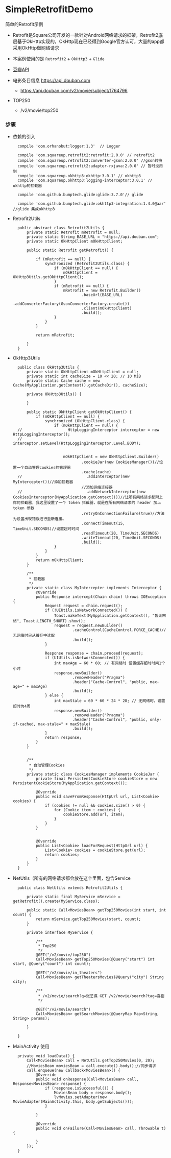 # SimpleRetrofitDemo
简单的Retrofit示例

* Retrofit是Square公司开发的一款针对Android网络请求的框架，Retrofit2底层基于OkHttp实现的，OkHttp现在已经得到Google官方认可，大量的app都采用OkHttp做网络请求

* 本案例使用的是 `Retrofit2` + `OkHttp3` + `Glide`


* [豆瓣API](https://developers.douban.com/wiki/?title=movie_v2#subject)

* 电影条目信息 https://api.douban.com
	* https://api.douban.com/v2/movie/subject/1764796

* TOP250
	* /v2/movie/top250



### 步骤
* 依赖的引入

		compile 'com.orhanobut:logger:1.3'  // Logger
	
	    compile 'com.squareup.retrofit2:retrofit:2.0.0' // retrofit2
	    compile 'com.squareup.retrofit2:converter-gson:2.0.0' //gson转换
	    compile 'com.squareup.retrofit2:adapter-rxjava:2.0.0' // 暂时没用到
	    compile 'com.squareup.okhttp3:okhttp:3.0.1' // okhttp3
	    compile 'com.squareup.okhttp3:logging-interceptor:3.0.1' // okhttp的拦截器
	
	    compile 'com.github.bumptech.glide:glide:3.7.0'// glide
	
	    compile 'com.github.bumptech.glide:okhttp3-integration:1.4.0@aar' //glide 集成okhttp3


* Retrofit2Utils

		public abstract class Retrofit2Utils {
		    private static Retrofit mRetrofit = null;
		    private static String BASE_URL = "https://api.douban.com";
		    private static OkHttpClient mOkHttpClient;
		
		    public static Retrofit getRetrofit() {
		
		        if (mRetrofit == null) {
		            synchronized (Retrofit2Utils.class) {
		                if (mOkHttpClient == null) {
		                    mOkHttpClient = OkHttp3Utils.getOkHttpClient();
		                }
		                if (mRetrofit == null) {
		                    mRetrofit = new Retrofit.Builder()
		                            .baseUrl(BASE_URL)
		                            .addConverterFactory(GsonConverterFactory.create())
		                            .client(mOkHttpClient)
		                            .build();
		                }
		            }
		        }
		
		        return mRetrofit;
		
		    }
		}


* OkHttp3Utils


		public class OkHttp3Utils {
		    private static OkHttpClient mOkHttpClient = null;
		    private static int cacheSize = 10 << 20; // 10 MiB
		    private static Cache cache = new Cache(MyApplication.getContext().getCacheDir(), cacheSize);
		
		    private OkHttp3Utils() {
		
		    }
		
		    public static OkHttpClient getOkHttpClient() {
		        if (mOkHttpClient == null) {
		            synchronized (OkHttpClient.class) {
		                if (mOkHttpClient == null) {
		//                    HttpLoggingInterceptor interceptor = new HttpLoggingInterceptor();
		//                    interceptor.setLevel(HttpLoggingInterceptor.Level.BODY);
		
		
		                    mOkHttpClient = new OkHttpClient.Builder()
		                            .cookieJar(new CookiesManager())//设置一个自动管理cookies的管理器
		                            .cache(cache)
		//                            .addInterceptor(new MyIntercepter())//添加拦截器
		                            //添加网络连接器
		//                            .addNetworkInterceptor(new CookiesInterceptor(MyApplication.getContext()))//让所有网络请求都附上你的拦截器，我这里设置了一个 token 拦截器，就是在所有网络请求的 header 加上 token 参数
		                            .retryOnConnectionFailure(true)//方法为设置出现错误进行重新连接。
		                            .connectTimeout(15, TimeUnit.SECONDS)//设置超时时间
		                            .readTimeout(20, TimeUnit.SECONDS)
		                            .writeTimeout(20, TimeUnit.SECONDS)
		                            .build();
		                }
		            }
		        }
		        return mOkHttpClient;
		    }
		
		    /**
		     * 拦截器
		     */
		    private static class MyIntercepter implements Interceptor {
		        @Override
		        public Response intercept(Chain chain) throws IOException {
		            Request request = chain.request();
		            if (!UIUtils.isNetworkConnected()) {
		                Toast.makeText(MyApplication.getContext(), "暂无网络", Toast.LENGTH_SHORT).show();
		                request = request.newBuilder()
		                        .cacheControl(CacheControl.FORCE_CACHE)//无网络时只从缓存中读取
		                        .build();
		            }
		
		            Response response = chain.proceed(request);
		            if (UIUtils.isNetworkConnected()) {
		                int maxAge = 60 * 60; // 有网络时 设置缓存超时时间1个小时
		                response.newBuilder()
		                        .removeHeader("Pragma")
		                        .header("Cache-Control", "public, max-age=" + maxAge)
		                        .build();
		            } else {
		                int maxStale = 60 * 60 * 24 * 28; // 无网络时，设置超时为4周
		                response.newBuilder()
		                        .removeHeader("Pragma")
		                        .header("Cache-Control", "public, only-if-cached, max-stale=" + maxStale)
		                        .build();
		            }
		            return response;
		        }
		    }
		
		
		    /**
		     * 自动管理Cookies
		     */
		    private static class CookiesManager implements CookieJar {
		        private final PersistentCookieStore cookieStore = new PersistentCookieStore(MyApplication.getContext());
		
		        @Override
		        public void saveFromResponse(HttpUrl url, List<Cookie> cookies) {
		            if (cookies != null && cookies.size() > 0) {
		                for (Cookie item : cookies) {
		                    cookieStore.add(url, item);
		                }
		            }
		        }
		
		
		        @Override
		        public List<Cookie> loadForRequest(HttpUrl url) {
		            List<Cookie> cookies = cookieStore.get(url);
		            return cookies;
		        }
		    }
		}


* NetUtils（所有的网络请求都会放在这个里面，包含Service

		public class NetUtils extends Retrofit2Utils {
		
		    private static final MyService mService = getRetrofit().create(MyService.class);
		
		    public static Call<MoviesBean> getTop250Movies(int start, int count) {
		        return mService.getTop250Movies(start, count);
		    }
		
		    private interface MyService {
		
		        /**
		         * Top250
		         */
		        @GET("/v2/movie/top250")
		        Call<MoviesBean> getTop250Movies(@Query("start") int start, @Query("count") int count);
		
		        @GET("/v2/movie/in_theaters")
		        Call<MoviesBean> getTheatersMovies(@Query("city") String city);
		
		        /**
		         * /v2/movie/search?q=张艺谋 GET /v2/movie/search?tag=喜剧
		         */
		
		        @GET("/v2/movie/search")
		        Call<MoviesBean> getSearchMovies(@QueryMap Map<String, String> params);
		
		    }
		
		}


* MainActivity 使用


	    private void loadData() {
	        Call<MoviesBean> call = NetUtils.getTop250Movies(0, 20);
			//MoviesBean moviesBean = call.execute().body();//同步请求
	        call.enqueue(new Callback<MoviesBean>() {
	            @Override
	            public void onResponse(Call<MoviesBean> call, Response<MoviesBean> response) {
	                if (response.isSuccessful()) {
	                    MoviesBean body = response.body();
	                    lvMovies.setAdapter(new MovieAdapter(MainActivity.this, body.getSubjects()));
	                }
	
	            }
	
	            @Override
	            public void onFailure(Call<MoviesBean> call, Throwable t) {
	
	            }
	        });
	    }




